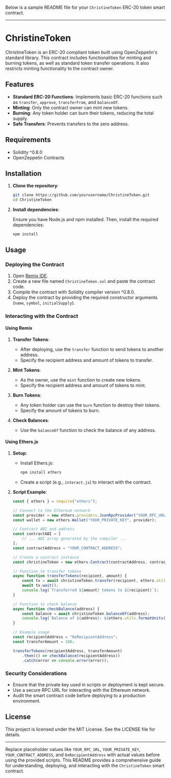 Below is a sample README file for your `ChristineToken` ERC-20 token smart contract.

---

# ChristineToken

ChristineToken is an ERC-20 compliant token built using OpenZeppelin's standard library. This contract includes functionalities for minting and burning tokens, as well as standard token transfer operations. It also restricts minting functionality to the contract owner.

## Features

- **Standard ERC-20 Functions**: Implements basic ERC-20 functions such as `transfer`, `approve`, `transferFrom`, and `balanceOf`.
- **Minting**: Only the contract owner can mint new tokens.
- **Burning**: Any token holder can burn their tokens, reducing the total supply.
- **Safe Transfers**: Prevents transfers to the zero address.

## Requirements

- Solidity ^0.8.0
- OpenZeppelin Contracts

## Installation

1. **Clone the repository**:

   ```bash
   git clone https://github.com/yourusername/ChristineToken.git
   cd ChristineToken
   ```

2. **Install dependencies**:

   Ensure you have Node.js and npm installed. Then, install the required dependencies:

   ```bash
   npm install
   ```

## Usage

### Deploying the Contract

1. Open [Remix IDE](https://remix.ethereum.org/).
2. Create a new file named `ChristineToken.sol` and paste the contract code.
3. Compile the contract with Solidity compiler version ^0.8.0.
4. Deploy the contract by providing the required constructor arguments (`name`, `symbol`, `initialSupply`).

### Interacting with the Contract

#### Using Remix

1. **Transfer Tokens**:
   - After deploying, use the `transfer` function to send tokens to another address.
   - Specify the recipient address and amount of tokens to transfer.

2. **Mint Tokens**:
   - As the owner, use the `mint` function to create new tokens.
   - Specify the recipient address and amount of tokens to mint.

3. **Burn Tokens**:
   - Any token holder can use the `burn` function to destroy their tokens.
   - Specify the amount of tokens to burn.

4. **Check Balances**:
   - Use the `balanceOf` function to check the balance of any address.

#### Using Ethers.js

1. **Setup**:
   - Install Ethers.js:
     ```bash
     npm install ethers
     ```
   - Create a script (e.g., `interact.js`) to interact with the contract.

2. **Script Example**:

   ```javascript
   const { ethers } = require("ethers");

   // Connect to the Ethereum network
   const provider = new ethers.providers.JsonRpcProvider("YOUR_RPC_URL");
   const wallet = new ethers.Wallet("YOUR_PRIVATE_KEY", provider);

   // Contract ABI and address
   const contractABI = [
       // ... ABI array generated by the compiler ...
   ];
   const contractAddress = "YOUR_CONTRACT_ADDRESS";

   // Create a contract instance
   const christineToken = new ethers.Contract(contractAddress, contractABI, wallet);

   // Function to transfer tokens
   async function transferTokens(recipient, amount) {
       const tx = await christineToken.transfer(recipient, ethers.utils.parseUnits(amount.toString(), 18));
       await tx.wait();
       console.log(`Transferred ${amount} tokens to ${recipient}`);
   }

   // Function to check balance
   async function checkBalance(address) {
       const balance = await christineToken.balanceOf(address);
       console.log(`Balance of ${address}: ${ethers.utils.formatUnits(balance, 18)} tokens`);
   }

   // Example usage
   const recipientAddress = "0xRecipientAddress";
   const transferAmount = 100;

   transferTokens(recipientAddress, transferAmount)
       .then(() => checkBalance(recipientAddress))
       .catch(error => console.error(error));
   ```

### Security Considerations

- Ensure that the private key used in scripts or deployment is kept secure.
- Use a secure RPC URL for interacting with the Ethereum network.
- Audit the smart contract code before deploying to a production environment.

## License

This project is licensed under the MIT License. See the LICENSE file for details.

---

Replace placeholder values like `YOUR_RPC_URL`, `YOUR_PRIVATE_KEY`, `YOUR_CONTRACT_ADDRESS`, and `0xRecipientAddress` with actual values before using the provided scripts. This README provides a comprehensive guide for understanding, deploying, and interacting with the `ChristineToken` smart contract.
